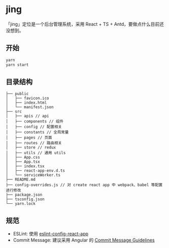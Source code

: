 # jing

「jing」定位是一个后台管理系统，采用 React + TS + Antd，要做点什么目前还没想到。

## 开始

```bash
yarn
yarn start
```

## 目录结构
```
├── public
│   ├── favicon.ico
│   ├── index.html
│   └── manifest.json
├── src
│   ├── apis // api
│   ├── components // 组件
│   ├── config // 配置相关
│   ├── constants // 全局常量
│   ├── pages // 页面
│   ├── routes // 路由相关
│   ├── store // redux
│   ├── utils // 通用 utils
│   ├── App.css
│   ├── App.tsx
│   ├── index.tsx
│   ├── react-app-env.d.ts
│   └── serviceWorker.ts
├── README.md
├── config-overrides.js // 对 create react app 中 webpack、babel 等配置进行修改
├── package.json
├── tsconfig.json
└── yarn.lock
```

## 规范

- ESLint: 使用 [eslint-config-react-app](https://github.com/facebook/create-react-app/tree/master/packages/eslint-config-react-app)
- Commit Message: 建议采用 Angular 的 [Commit Message Guidelines](https://github.com/angular/angular/blob/master/CONTRIBUTING.md#-commit-message-guidelines)
